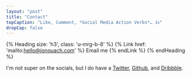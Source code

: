 ```yaml
---
layout: "post"
title: "Contact"
topCaption: "Like, Comment, *Social Media Action Verbs*… 👍"
dropCap: false
---
```


{% Heading size: 'h3', class: 'u-mrg-b-8' %}
  {% Link href: 'mailto:hello@jonquach.com' %}
    Email me
  {% endLink %}
{% endHeading %}

I'm not super on the socials, but I do have a [Twitter](https://twitter.com/itsjonq), [Github](https://github.com/itsjonq), and [Dribbble](https://dribbble.com/itsjonq).
